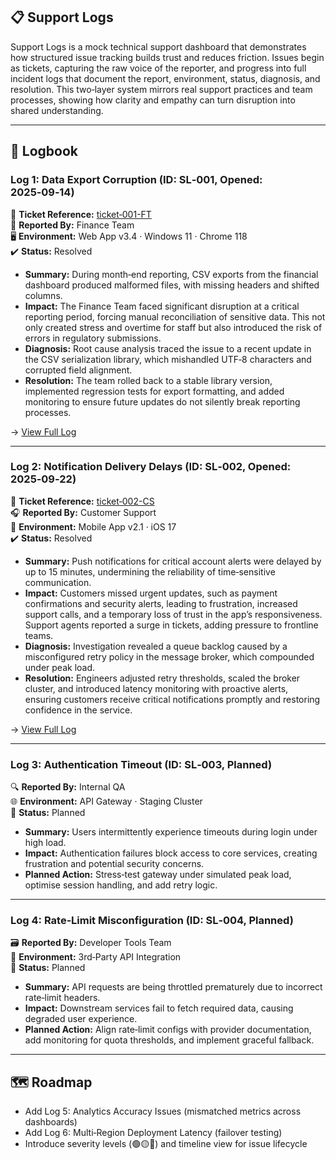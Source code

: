 ## 📋 Support Logs

Support Logs is a mock technical support dashboard that demonstrates how structured issue tracking builds trust and reduces friction. Issues begin as tickets, capturing the raw voice of the reporter, and progress into full incident logs that document the report, environment, status, diagnosis, and resolution. This two‑layer system mirrors real support practices and team processes, showing how clarity and empathy can turn disruption into shared understanding.

---

## 📓 Logbook

### Log 1: Data Export Corruption (ID: SL‑001, Opened: 2025‑09‑14)
📎 **Ticket Reference:** [ticket‑001-FT](https://github.com/musman-uk/portfolio/blob/main/independent-projects/support-logs/tickets/ticket-001-FT/full-ticket.md)  
💼 **Reported By:** Finance Team  
🖥️ **Environment:** Web App v3.4 · Windows 11 · Chrome 118  
✔️ **Status:** Resolved

- **Summary:** During month‑end reporting, CSV exports from the financial dashboard produced malformed files, with missing headers and shifted columns.  
- **Impact:** The Finance Team faced significant disruption at a critical reporting period, forcing manual reconciliation of sensitive data. This not only created stress and overtime for staff but also introduced the risk of errors in regulatory submissions.  
- **Diagnosis:** Root cause analysis traced the issue to a recent update in the CSV serialization library, which mishandled UTF‑8 characters and corrupted field alignment.  
- **Resolution:** The team rolled back to a stable library version, implemented regression tests for export formatting, and added monitoring to ensure future updates do not silently break reporting processes.  

→ [View Full Log](https://github.com/musman-uk/portfolio/blob/main/independent-projects/support-logs/logs/log-1-data-export/%20SL%E2%80%91001-full-log.md)

---

### Log 2: Notification Delivery Delays (ID: SL‑002, Opened: 2025‑09‑22)
📎 **Ticket Reference:** [ticket‑002-CS](https://github.com/musman-uk/portfolio/blob/main/independent-projects/support-logs/tickets/ticket-002-CS/full-ticket.md)  
🎧 **Reported By:** Customer Support  
📱 **Environment:** Mobile App v2.1 · iOS 17  
✔️ **Status:** Resolved  

- **Summary:** Push notifications for critical account alerts were delayed by up to 15 minutes, undermining the reliability of time‑sensitive communication.  
- **Impact:** Customers missed urgent updates, such as payment confirmations and security alerts, leading to frustration, increased support calls, and a temporary loss of trust in the app’s responsiveness. Support agents reported a surge in tickets, adding pressure to frontline teams.  
- **Diagnosis:** Investigation revealed a queue backlog caused by a misconfigured retry policy in the message broker, which compounded under peak load.  
- **Resolution:** Engineers adjusted retry thresholds, scaled the broker cluster, and introduced latency monitoring with proactive alerts, ensuring customers receive critical notifications promptly and restoring confidence in the service.  

→ [View Full Log](https://github.com/musman-uk/portfolio/blob/main/independent-projects/support-logs/logs/log-2-notification-delays/SL%E2%80%91002-full-log.md)

---

### Log 3: Authentication Timeout (ID: SL‑003, Planned)
🔍 **Reported By:** Internal QA  
🌐 **Environment:** API Gateway · Staging Cluster  
📅 **Status:** Planned  

- **Summary:** Users intermittently experience timeouts during login under high load.  
- **Impact:** Authentication failures block access to core services, creating frustration and potential security concerns.  
- **Planned Action:** Stress‑test gateway under simulated peak load, optimise session handling, and add retry logic.  

---

### Log 4: Rate‑Limit Misconfiguration (ID: SL‑004, Planned)
🗃️ **Reported By:** Developer Tools Team  
🔌 **Environment:** 3rd‑Party API Integration  
📅 **Status:** Planned  

- **Summary:** API requests are being throttled prematurely due to incorrect rate‑limit headers.  
- **Impact:** Downstream services fail to fetch required data, causing degraded user experience.  
- **Planned Action:** Align rate‑limit configs with provider documentation, add monitoring for quota thresholds, and implement graceful fallback.  

---

## 🗺️ Roadmap

- Add Log 5: Analytics Accuracy Issues (mismatched metrics across dashboards)  
- Add Log 6: Multi‑Region Deployment Latency (failover testing)  
- Introduce severity levels (🟢🟡🔴) and timeline view for issue lifecycle
